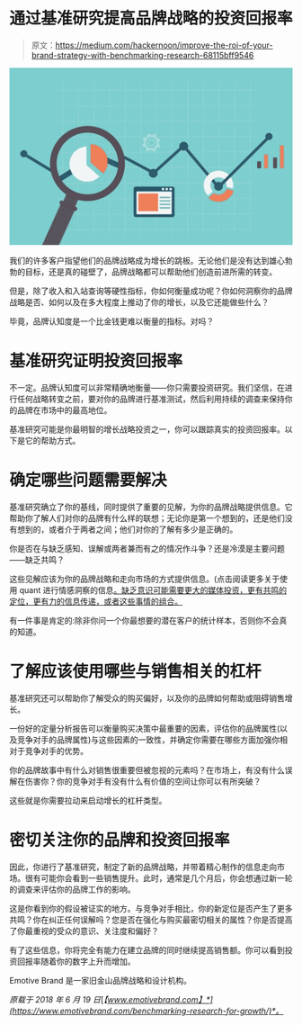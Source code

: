 # 通过基准研究提高品牌战略的投资回报率

> 原文：<https://medium.com/hackernoon/improve-the-roi-of-your-brand-strategy-with-benchmarking-research-68115bff9546>

![](img/876b354da4b02a46666097f938ecfeb0.png)

我们的许多客户指望他们的品牌战略成为增长的跳板。无论他们是没有达到雄心勃勃的目标，还是真的碰壁了，品牌战略都可以帮助他们创造前进所需的转变。

但是，除了收入和入站查询等硬性指标，你如何衡量成功呢？你如何洞察你的品牌战略是否、如何以及在多大程度上推动了你的增长，以及它还能做些什么？

毕竟，品牌认知度是一个比金钱更难以衡量的指标。对吗？

# 基准研究证明投资回报率

不一定。品牌认知度可以非常精确地衡量——你只需要投资研究。我们坚信，在进行任何战略转变之前，要对你的品牌进行基准测试，然后利用持续的调查来保持你的品牌在市场中的最高地位。

基准研究可能是你最明智的增长战略投资之一，你可以跟踪真实的投资回报率。以下是它的帮助方式。

# 确定哪些问题需要解决

基准研究确立了你的基线，同时提供了重要的见解，为你的品牌战略提供信息。它帮助你了解人们对你的品牌有什么样的联想；无论你是第一个想到的，还是他们没有想到的，或者介于两者之间；他们对你的了解有多少是正确的。

你是否在与缺乏感知、误解或两者兼而有之的情况作斗争？还是冷漠是主要问题——缺乏共鸣？

这些见解应该为你的品牌战略和走向市场的方式提供信息。(点击阅读更多关于使用 quant 进行情感洞察的信息[。缺乏意识可能需要更大的媒体投资，更有共鸣的定位，更有力的信息传递，或者这些事情的组合。](https://www.emotivebrand.com/quantitative-research-emotional-insight/)

有一件事是肯定的:除非你问一个你最想要的潜在客户的统计样本，否则你不会真的知道。

# 了解应该使用哪些与销售相关的杠杆

基准研究还可以帮助你了解受众的购买偏好，以及你的品牌如何帮助或阻碍销售增长。

一份好的定量分析报告可以衡量购买决策中最重要的因素，评估你的品牌属性(以及竞争对手的品牌属性)与这些因素的一致性，并确定你需要在哪些方面加强你相对于竞争对手的优势。

你的品牌故事中有什么对销售很重要但被忽视的元素吗？在市场上，有没有什么误解在伤害你？你的竞争对手有没有什么有价值的空间让你可以有所突破？

这些就是你需要拉动来启动增长的杠杆类型。

# 密切关注你的品牌和投资回报率

因此，你进行了基准研究，制定了新的品牌战略，并带着精心制作的信息走向市场。很有可能你会看到一些销售提升。此时，通常是几个月后，你会想通过新一轮的调查来评估你的品牌工作的影响。

这是你看到你的假设被证实的地方。与竞争对手相比，你的新定位是否产生了更多共鸣？你在纠正任何误解吗？您是否在强化与购买最密切相关的属性？你是否提高了你最重视的受众的意识、关注度和偏好？

有了这些信息，你将完全有能力在建立品牌的同时继续提高销售额。你可以看到投资回报率随着你的数字上升而增加。

Emotive Brand 是一家旧金山品牌战略和设计机构。

*原载于 2018 年 6 月 19 日*[*【www.emotivebrand.com】*](https://www.emotivebrand.com/benchmarking-research-for-growth/)*。*